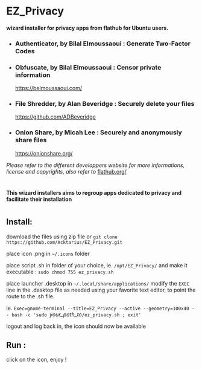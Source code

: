 # EZ_Privacy
**wizard installer for privacy apps from flathub for Ubuntu users.**

* ### Authenticator, by Bilal Elmoussaoui : Generate Two-Factor Codes
* ### Obfuscate, by Bilal Elmoussaoui : Censor private information  
  https://belmoussaoui.com/
* ### File Shredder, by Alan Beveridge : Securely delete your files  
  https://github.com/ADBeveridge
* ### Onion Share, by Micah Lee : Securely and anonymously share files 
  https://onionshare.org/

*Please refer to the different developpers website for more informations, license and copyrights,
also refer to* 
[flathub.org/](https://flathub.org/)

#
**This wizard installers aims to regroup apps dedicated to privacy and facilitate their installation**
#
## Install:
download the files using zip file or
`git clone https://github.com/Acktarius/EZ_Privacy.git`

place icon .png in `~/.icons` folder

place script .sh in folder of your choice, ie. `/opt/EZ_Privacy/`
and make it executable :
`sudo chmod 755 ez_privacy.sh`

place launcher .desktop in `~/.local/share/applications/`
modify the `EXEC` line in the .desktop file as needed using your favorite text editor, 
to point the route to the .sh file.

ie. `Exec=gnome-terminal --title=EZ_Privacy --active --geometry=100x40 -- bash -c 'sudo `*your_path_to*`/ez_privacy.sh ; exit'`

logout and log back in,
  the icon should now be available

  ## Run :
  click on the icon, enjoy !
